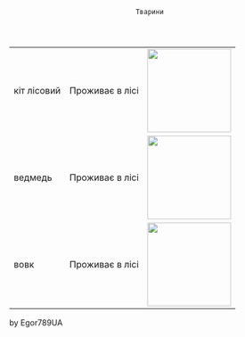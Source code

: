 
<html lang="en">
<head>
    <meta charset="UTF-8">
    <meta name="viewport" content="width=device-width, initial-scale=1.0">
</head>
<body>
<header>

    Тварини
</header>
<main><table>
<tr><td>кіт лісовий</td><td>Проживає в лісі</td><td><img src="https://encrypted-tbn2.gstatic.com/images?q=tbn:ANd9GcRz29hlU86jWPSPVE4ttZ7JKDtxZLiyRdHETCa8nFzOZPUvYZFmw83wbZJtTytGPWPnY7gOHHF4dtZ2fXcak7DL1y5R6on-956jc3pxnAA" alt="" width="150"></td></tr>
<tr><td>ведмедь</td><td>Проживає в лісі</td><td><img src="https://encrypted-tbn3.gstatic.com/images?q=tbn:ANd9GcRC4MGTa_ICfQ_7XNVOcCL00lRLxYu6CX7V8hxcwNSWg1-KsXW1EaEIxvTq_yW6k29q0fujaIPp60Va3TKban9-eF8LeVlMEKfbm4Wfn8nZ" alt="" width="150"></td></tr  width="150"></td></tr>
<tr><td>вовк</td><td>Проживає в лісі</td><td><img src="https://encrypted-tbn0.gstatic.com/images?q=tbn:ANd9GcRgqEDPC8Gpq-u-bkyz4FE1TYqnJC3ecbed08GJG3WGQ70TZnnPpaqEMR0GqAT9IYtsW6Ic1TVpbf50ehGdaro-seJimUQ_T9JIJ1RChB1j" alt="" width="150"></td></tr>
</table></main><footer>by Egor789UA</footer>
</body>
</html>
